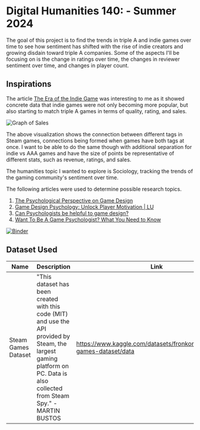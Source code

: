 # Digital Humanities 140:  - Summer 2024

The goal of this project is to find the trends in triple A and indie games over time to see how sentiment has shifted with the rise of indie creators and growing disdain toward triple A companies. Some of the aspects I'll be focusing on is the change in ratings over time, the changes in reviewer sentiment over time, and changes in player count.

## Inspirations

The article [The Era of the Indie Game](https://www.konvoy.vc/content/the-era-of-the-indie-game) was interesting to me as it showed concrete data that indie games were not only becoming more popular, but also starting to match triple A games in terms of quality, rating, and sales.

![Graph of Sales](https://i0.wp.com/quanticfoundry.com/wp-content/uploads/2018/01/steam_tags_med_res.png?resize=650%2C650&ssl=1)

The above visualization shows the connection between different tags in Steam games, connections being formed when games have both tags at once. I want to be able to do the same though with additional separation for indie vs AAA games and have the size of points be representative of different stats, such as revenue, ratings, and sales.

The humanities topic I wanted to explore is Sociology, tracking the trends of the gaming community's sentiment over time.

The following articles were used to determine possible research topics.
1. [The Psychological Perspective on Game Design](https://www.gamedeveloper.com/design/the-psychological-perspective-on-game-design)
2. [Game Design Psychology: Unlock Player Motivation | LU](https://online.lindenwood.edu/blog/the-fascinating-world-of-game-design-psychology-unlocking-the-secrets-to-player-motivation/)
3. [Can Psychologists be helpful to game design?](https://www.reddit.com/r/gamedesign/comments/1aw1jlh/can_psychologists_be_helpful_to_game_design/)
4. [Want To Be A Game Psychologist? What You Need to Know](https://www.nirandfar.com/understanding-the-psychology-behind-game-design/)

[![Binder](https://mybinder.org/badge_logo.svg)](https://mybinder.org/v2/gh/danieltsai-RSheepDV/DH140Final/master)

## Dataset Used
| Name | Description | Link |
|------|-------------|------|
|Steam Games Dataset|"This dataset has been created with this code (MIT) and use the API provided by Steam, the largest gaming platform on PC. Data is also collected from Steam Spy." - MARTIN BUSTOS|https://www.kaggle.com/datasets/fronkongames/steam-games-dataset/data|